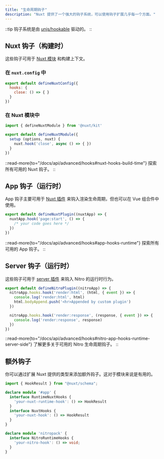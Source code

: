 ```yaml
---
title: "生命周期钩子"
description: "Nuxt 提供了一个强大的钩子系统，可以使用钩子扩展几乎每一个方面。"
---
```


::tip
钩子系统是由 [unjs/hookable](https://github.com/unjs/hookable) 驱动的。
::

## Nuxt 钩子（构建时）

这些钩子可用于 [Nuxt 模块](/docs/guide/going-further/modules) 和构建上下文。

### 在 `nuxt.config` 中

```js [nuxt.config]
export default defineNuxtConfig({
  hooks: {
    close: () => { }
  }
})
```

### 在 Nuxt 模块中

```js
import { defineNuxtModule } from '@nuxt/kit'

export default defineNuxtModule({
  setup (options, nuxt) {
    nuxt.hook('close', async () => { })
  }
})
```

::read-more{to="/docs/api/advanced/hooks#nuxt-hooks-build-time"}
探索所有可用的 Nuxt 钩子。
::

## App 钩子（运行时）

App 钩子主要可用于 [Nuxt 插件](/docs/guide/directory-structure/plugins) 来钩入渲染生命周期，但也可以在 Vue 组合件中使用。

```js [plugins/test.ts]
export default defineNuxtPlugin((nuxtApp) => {
  nuxtApp.hook('page:start', () => {
    /* your code goes here */
  })
})
```

::read-more{to="/docs/api/advanced/hooks#app-hooks-runtime"}
探索所有可用的 App 钩子。
::

## Server 钩子（运行时）

这些钩子可用于 [server 插件](/docs/guide/directory-structure/server#server-plugins) 来钩入 Nitro 的运行时行为。

```js [~/server/plugins/test.ts]
export default defineNitroPlugin((nitroApp) => {
  nitroApp.hooks.hook('render:html', (html, { event }) => {
    console.log('render:html', html)
    html.bodyAppend.push('<hr>Appended by custom plugin')
  })

  nitroApp.hooks.hook('render:response', (response, { event }) => {
    console.log('render:response', response)
  })
})
```

::read-more{to="/docs/api/advanced/hooks#nitro-app-hooks-runtime-server-side"}
了解更多关于可用的 Nitro 生命周期钩子。
::

## 额外钩子

你可以通过扩展 Nuxt 提供的类型来添加额外钩子。这对于模块来说是有用的。

```ts
import { HookResult } from "@nuxt/schema";

declare module '#app' {
  interface RuntimeNuxtHooks {
    'your-nuxt-runtime-hook': () => HookResult
  }
  interface NuxtHooks {
    'your-nuxt-hook': () => HookResult
  }
}

declare module 'nitropack' {
  interface NitroRuntimeHooks {
    'your-nitro-hook': () => void;
  }
}
```

